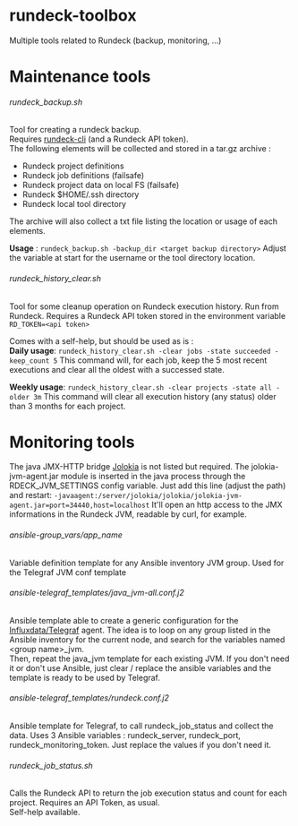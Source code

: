 # rundeck-toolbox
Multiple tools related to Rundeck (backup, monitoring, ...)


# Maintenance tools
###### rundeck_backup.sh
Tool for creating a rundeck backup.  
Requires [rundeck-cli](https://github.com/rundeck/rundeck-cli) (and a Rundeck API token).  
The following elements will be collected and stored in a tar.gz archive :
- Rundeck project definitions
- Rundeck job definitions (failsafe)
- Rundeck project data on local FS (failsafe)
- Rundeck $HOME/.ssh directory
- Rundeck local tool directory

The archive will also collect a txt file listing the location or usage of each elements.

**Usage** : `rundeck_backup.sh -backup_dir <target backup directory>`
Adjust the variable at start for the username or the tool directory location.

###### rundeck_history_clear.sh
Tool for some cleanup operation on Rundeck execution history. Run from Rundeck.
Requires a Rundeck API token stored in the environment variable `RD_TOKEN=<api token>`

Comes with a self-help, but should be used as is :  
**Daily usage**: `rundeck_history_clear.sh -clear jobs -state succeeded -keep_count 5`
This command will, for each job, keep the 5 most recent executions and clear all the oldest with a successed state.

**Weekly usage**: `rundeck_history_clear.sh -clear projects -state all -older 3m`
This command will clear all execution history (any status) older than 3 months for each project.


# Monitoring tools
The java JMX-HTTP bridge [Jolokia](https://jolokia.org/) is not listed but required. 
The jolokia-jvm-agent.jar module is inserted in the java process through the RDECK_JVM_SETTINGS config variable.
Just add this line (adjust the path) and restart: 
`-javaagent:/server/jolokia/jolokia/jolokia-jvm-agent.jar=port=34440,host=localhost`
It'll open an http access to the JMX informations in the Rundeck JVM, readable by curl, for example.

###### ansible-group_vars/app_name
Variable definition template for any Ansible inventory JVM group.
Used for the Telegraf JVM conf template

###### ansible-telegraf_templates/java_jvm-all.conf.j2
Ansible template able to create a generic configuration for the [Influxdata/Telegraf](https://github.com/influxdata/telegraf) agent.
The idea is to loop on any group listed in the Ansible inventory for the current node, and search for the variables named \<group name\>_jvm.  
Then, repeat the java_jvm template for each existing JVM.
If you don't need it or don't use Ansible, just clear / replace the ansible variables and the template is ready to be used by Telegraf.

###### ansible-telegraf_templates/rundeck.conf.j2
Ansible template for Telegraf, to call rundeck_job_status and collect the data.
Uses 3 Ansible variables : rundeck_server, rundeck_port, rundeck_monitoring_token. 
Just replace the values if you don't need it.  

###### rundeck_job_status.sh
Calls the Rundeck API to return the job execution status and count for each project. 
Requires an API Token, as usual.  
Self-help available.

